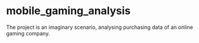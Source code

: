 # mobile_gaming_analysis
The project is an imaginary scenario, analysing purchasing data of an online gaming company. 
